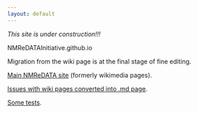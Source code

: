 ```yaml
---
layout: default
---
```

*This site is under construction!!!*

NMReDATAInitiative.github.io

Migration from the wiki page is at the final stage of fine editing.

[Main NMReDATA site](./former-wiki/Main_Page.md) (formerly wikimedia pages).

[Issues with wiki pages converted into .md page](./index_issues.md).

[Some tests](./index_with_tests.md).
